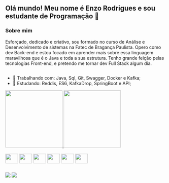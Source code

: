 ## Olá mundo! Meu nome é Enzo Rodrigues e sou estudante de Programação 👋

### Sobre mim
Esforçado, dedicado e criativo, sou formado no curso de Análise e Desenvolvimento de sistemas na Fatec de Bragança Paulista. Opero como dev Back-end e estou focado em aprender mais sobre essa linguagem maravilhosa que é o Java e toda a sua estrutura. Tenho grande feição pelas tecnologias Front-end, e pretendo me tornar dev Full Stack algum dia.
##

- 🔭 Trabalhando com: Java, Sql, Git, Swagger, Docker e Kafka;
- 🌱 Estudando: Reddis, ES6, KafkaDrop, SpringBoot e API;

<div>
  <a href="https://github.com/enzokaua">
  <img height="180em" src="https://github-readme-stats.vercel.app/api?username=Enzokaua&show_icons=true&theme=synthwave"/>
  <img height="180em" src="https://github-readme-stats.vercel.app/api/top-langs/?username=Enzokaua&theme=synthwave&layout=compact" />
  </a>
</div>

<div style="display: inline-block"><br>
  <img align="center" height="30" width="40" src="https://cdn.jsdelivr.net/gh/devicons/devicon/icons/html5/html5-original.svg"/>
  <img align="center" height="30" width="40" src="https://cdn.jsdelivr.net/gh/devicons/devicon/icons/css3/css3-original.svg"/>
  <img align="center" height="30" width="40" src="https://cdn.jsdelivr.net/gh/devicons/devicon/icons/javascript/javascript-plain.svg"/>
  <img align="center" height="30" width="40" src="https://cdn.jsdelivr.net/gh/devicons/devicon/icons/java/java-plain.svg"/>
  <img align="center" height="30" width="40" src="https://cdn.jsdelivr.net/gh/devicons/devicon/icons/nextjs/nextjs-original.svg"/>
  <img align="center" height="30" width="40" src="https://cdn.jsdelivr.net/gh/devicons/devicon/icons/tailwindcss/tailwindcss-plain.svg"/>
</div>

##

<div>
  <a href="mailto:enzokauarosantos07@gmail.com"><img src="https://img.shields.io/badge/Gmail-D14836?style=for-the-badge&logo=gmail&logoColor=white"/></a>
  <a href="https://www.linkedin.com/in/enzo-rodrigues-166875199/"><img src="https://img.shields.io/badge/LinkedIn-0077B5?style=for-the-badge&logo=linkedin&logoColor=white"/></a>
</div>
